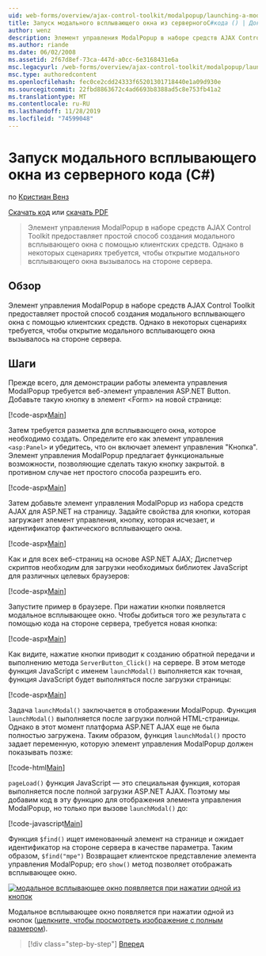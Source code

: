 ```yaml
---
uid: web-forms/overview/ajax-control-toolkit/modalpopup/launching-a-modal-popup-window-from-server-code-cs
title: Запуск модального всплывающего окна из серверногоC#кода () | Документация Майкрософт
author: wenz
description: Элемент управления ModalPopup в наборе средств AJAX Control Toolkit предоставляет простой способ создания модального всплывающего окна с помощью клиентских средств. Однако в некоторых сценариях требуется, чтобы t...
ms.author: riande
ms.date: 06/02/2008
ms.assetid: 2f67d8ef-73ca-447d-a0cc-6e3168431e6a
msc.legacyurl: /web-forms/overview/ajax-control-toolkit/modalpopup/launching-a-modal-popup-window-from-server-code-cs
msc.type: authoredcontent
ms.openlocfilehash: fec0ce2cdd24333f65201301718440e1a09d930e
ms.sourcegitcommit: 22fbd8863672c4ad6693b8388ad5c8e753fb41a2
ms.translationtype: MT
ms.contentlocale: ru-RU
ms.lasthandoff: 11/28/2019
ms.locfileid: "74599048"
---
```

# <a name="launching-a-modal-popup-window-from-server-code-c"></a>Запуск модального всплывающего окна из серверного кода (C#)

по [Кристиан Венз](https://github.com/wenz)

[Скачать код](https://download.microsoft.com/download/2/4/0/24052038-f942-4336-905b-b60ae56f0dd5/ModalPopup1.cs.zip) или [скачать PDF](https://download.microsoft.com/download/b/6/a/b6ae89ee-df69-4c87-9bfb-ad1eb2b23373/modalpopup1CS.pdf)

> Элемент управления ModalPopup в наборе средств AJAX Control Toolkit предоставляет простой способ создания модального всплывающего окна с помощью клиентских средств. Однако в некоторых сценариях требуется, чтобы открытие модального всплывающего окна вызывалось на стороне сервера.

## <a name="overview"></a>Обзор

Элемент управления ModalPopup в наборе средств AJAX Control Toolkit предоставляет простой способ создания модального всплывающего окна с помощью клиентских средств. Однако в некоторых сценариях требуется, чтобы открытие модального всплывающего окна вызывалось на стороне сервера.

## <a name="steps"></a>Шаги

Прежде всего, для демонстрации работы элемента управления ModalPopup требуется веб-элемент управления ASP.NET Button. Добавьте такую кнопку в элемент &lt;Form&gt; на новой странице:

[!code-aspx[Main](launching-a-modal-popup-window-from-server-code-cs/samples/sample1.aspx)]

Затем требуется разметка для всплывающего окна, которое необходимо создать. Определите его как элемент управления `<asp:Panel>` и убедитесь, что он включает элемент управления "Кнопка". Элемент управления ModalPopup предлагает функциональные возможности, позволяющие сделать такую кнопку закрытой. в противном случае нет простого способа разрешить его.

[!code-aspx[Main](launching-a-modal-popup-window-from-server-code-cs/samples/sample2.aspx)]

Затем добавьте элемент управления ModalPopup из набора средств AJAX для ASP.NET на страницу. Задайте свойства для кнопки, которая загружает элемент управления, кнопку, которая исчезает, и идентификатор фактического всплывающего окна.

[!code-aspx[Main](launching-a-modal-popup-window-from-server-code-cs/samples/sample3.aspx)]

Как и для всех веб-страниц на основе ASP.NET AJAX; Диспетчер скриптов необходим для загрузки необходимых библиотек JavaScript для различных целевых браузеров:

[!code-aspx[Main](launching-a-modal-popup-window-from-server-code-cs/samples/sample4.aspx)]

Запустите пример в браузере. При нажатии кнопки появляется модальное всплывающее окно. Чтобы добиться того же результата с помощью кода на стороне сервера, требуется новая кнопка:

[!code-aspx[Main](launching-a-modal-popup-window-from-server-code-cs/samples/sample5.aspx)]

Как видите, нажатие кнопки приводит к созданию обратной передачи и выполнению метода `ServerButton_Click()` на сервере. В этом методе функция JavaScript с именем `launchModal()` выполняется как точная, функция JavaScript будет выполняться после загрузки страницы:

[!code-aspx[Main](launching-a-modal-popup-window-from-server-code-cs/samples/sample6.aspx)]

Задача `launchModal()` заключается в отображении ModalPopup. Функция `launchModal()` выполняется после загрузки полной HTML-страницы. Однако в этот момент платформа ASP.NET AJAX еще не была полностью загружена. Таким образом, функция `launchModal()` просто задает переменную, которую элемент управления ModalPopup должен показывать позже:

[!code-html[Main](launching-a-modal-popup-window-from-server-code-cs/samples/sample7.html)]

`pageLoad()` функция JavaScript — это специальная функция, которая выполняется после полной загрузки ASP.NET AJAX. Поэтому мы добавим код в эту функцию для отображения элемента управления ModalPopup, но только при вызове `launchModal()` до:

[!code-javascript[Main](launching-a-modal-popup-window-from-server-code-cs/samples/sample8.js)]

Функция `$find()` ищет именованный элемент на странице и ожидает идентификатор на стороне сервера в качестве параметра. Таким образом, `$find("mpe")` Возвращает клиентское представление элемента управления ModalPopup; его `show()` метод позволяет отображать всплывающее окно.

[![модальное всплывающее окно появляется при нажатии одной из кнопок](launching-a-modal-popup-window-from-server-code-cs/_static/image2.png)](launching-a-modal-popup-window-from-server-code-cs/_static/image1.png)

Модальное всплывающее окно появляется при нажатии одной из кнопок ([щелкните, чтобы просмотреть изображение с полным размером](launching-a-modal-popup-window-from-server-code-cs/_static/image3.png)).

> [!div class="step-by-step"]
> [Вперед](using-modalpopup-with-a-repeater-control-cs.md)
